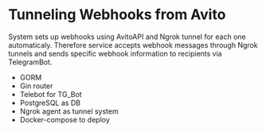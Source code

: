 # Tunneling Webhooks from Avito
 
 System sets up webhooks using AvitoAPI and Ngrok tunnel for each one automaticaly.
 Therefore service accepts webhook messages through Ngrok tunnels and sends specific webhook information to recipients via TelegramBot.
 - GORM
 - Gin router
 - Telebot for TG_Bot
 - PostgreSQL as DB
 - Ngrok agent as tunnel system
 - Docker-compose to deploy
